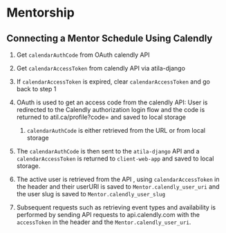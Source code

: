 # Mentorship


## Connecting a Mentor Schedule Using Calendly

1. Get `calendarAuthCode` from OAuth calendly API
2. Get `calendarAccessToken` from calendly API via atila-django
3. If `calendarAccessToken` is expired, clear `calendarAccessToken` and go back to step 1

1. OAuth is used to get an access code from the calendly API: User is redirected to the Calendly authorization login flow and the code is returned to atil.ca/profile?code=<calendarAuthCode> and saved to local storage
    1. `calendarAuthCode` is either retrieved from the URL or from local storage

2. The `calendarAuthCode` is then sent to the `atila-django` API and a `calendarAccessToken` is returned to `client-web-app` and saved to local storage.

3. The active user is retrieved from the API , using `calendarAccessToken` in the header and their userURI is saved to `Mentor.calendly_user_uri` and the user slug is saved to `Mentor.calendly_user_slug`

4. Subsequent requests such as retrieving event types and availability is  performed by sending API requests to api.calendly.com with the `accessToken` in the header and the `Mentor.calendly_user_uri`.